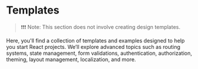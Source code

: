 # Templates

> ❗❗❗ Note: This section does not involve creating design templates.

Here, you'll find a collection of templates and examples designed to help you start React projects. We’ll explore advanced topics such as routing systems, state management, form validations, authentication, authorization, theming, layout management, localization, and more.
